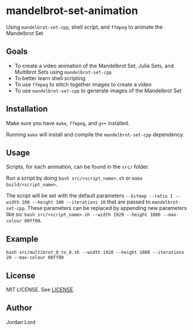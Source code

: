 # mandelbrot-set-animation

Using `mandelbrot-set-cpp`, shell script, and `ffmpeg` to animate the Mandelbrot Set

## Goals

- To create a video animation of the Mandelbrot Set, Julia Sets, and Multibrot
  Sets using `mandelbrot-set-cpp`
- To better learn shell scripting
- To use `ffmpeg` to stitch together images to create a video
- To use `mandelbrot-set-cpp` to generate images of the Mandelbrot Set

## Installation

Make sure you have `make`, `ffmpeg`, and `g++` installed.

Running `make` will install and compile the `mandelbrot-set-cpp` dependency.

## Usage

Scripts, for each animation, can be found in the `src/` folder.

Run a script by doing `bash src/<script_name>.sh` or `make build/<script_name>`.

The script will be set with the default parameters `--bitmap --ratio 1 --width
100 --height 100 --iterations 10` that are passed to `mandelbrot-set-cpp`. These
parameters can be replaced by appending new parameters like so: `bash
src/<script_name>.sh --width 1920 --height 1080 --max-colour 00ff00`.

## Example

`bash src/multibrot_0_to_8.sh --width 1920 --height 1080 --iterations 20
--max-colour 00ff00`

## License

MIT LICENSE. See [LICENSE](LICENSE).

## Author

Jordan Lord
